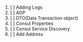 1. [ ] Adding Logs
2. [ ] AOP
3. [ ] DTO(Data Transaction object)
4. [ ] Consul Properties
5. [ ] Consul Service Discovery
6. [ ] Add Address